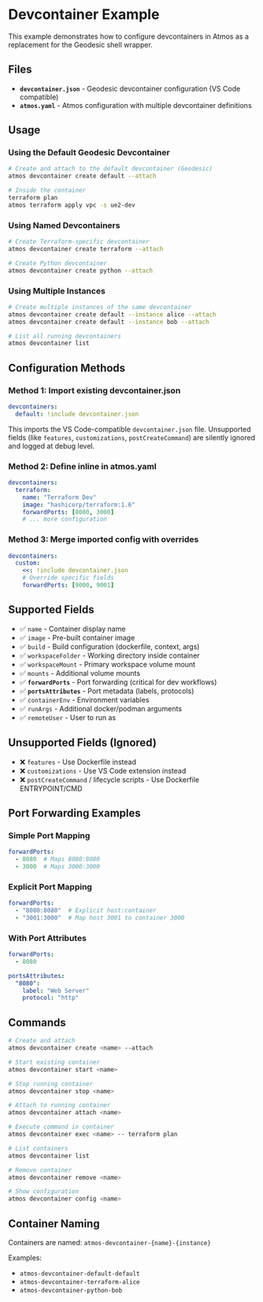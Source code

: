 # Devcontainer Example

This example demonstrates how to configure devcontainers in Atmos as a replacement for the Geodesic shell wrapper.

## Files

- **`devcontainer.json`** - Geodesic devcontainer configuration (VS Code compatible)
- **`atmos.yaml`** - Atmos configuration with multiple devcontainer definitions

## Usage

### Using the Default Geodesic Devcontainer

```bash
# Create and attach to the default devcontainer (Geodesic)
atmos devcontainer create default --attach

# Inside the container
terraform plan
atmos terraform apply vpc -s ue2-dev
```

### Using Named Devcontainers

```bash
# Create Terraform-specific devcontainer
atmos devcontainer create terraform --attach

# Create Python devcontainer
atmos devcontainer create python --attach
```

### Using Multiple Instances

```bash
# Create multiple instances of the same devcontainer
atmos devcontainer create default --instance alice --attach
atmos devcontainer create default --instance bob --attach

# List all running devcontainers
atmos devcontainer list
```

## Configuration Methods

### Method 1: Import existing devcontainer.json

```yaml
devcontainers:
  default: !include devcontainer.json
```

This imports the VS Code-compatible `devcontainer.json` file. Unsupported fields (like `features`, `customizations`, `postCreateCommand`) are silently ignored and logged at debug level.

### Method 2: Define inline in atmos.yaml

```yaml
devcontainers:
  terraform:
    name: "Terraform Dev"
    image: "hashicorp/terraform:1.6"
    forwardPorts: [8080, 3000]
    # ... more configuration
```

### Method 3: Merge imported config with overrides

```yaml
devcontainers:
  custom:
    <<: !include devcontainer.json
    # Override specific fields
    forwardPorts: [9000, 9001]
```

## Supported Fields

- ✅ `name` - Container display name
- ✅ `image` - Pre-built container image
- ✅ `build` - Build configuration (dockerfile, context, args)
- ✅ `workspaceFolder` - Working directory inside container
- ✅ `workspaceMount` - Primary workspace volume mount
- ✅ `mounts` - Additional volume mounts
- ✅ **`forwardPorts`** - Port forwarding (critical for dev workflows)
- ✅ **`portsAttributes`** - Port metadata (labels, protocols)
- ✅ `containerEnv` - Environment variables
- ✅ `runArgs` - Additional docker/podman arguments
- ✅ `remoteUser` - User to run as

## Unsupported Fields (Ignored)

- ❌ `features` - Use Dockerfile instead
- ❌ `customizations` - Use VS Code extension instead
- ❌ `postCreateCommand` / lifecycle scripts - Use Dockerfile ENTRYPOINT/CMD

## Port Forwarding Examples

### Simple Port Mapping

```yaml
forwardPorts:
  - 8080  # Maps 8080:8080
  - 3000  # Maps 3000:3000
```

### Explicit Port Mapping

```yaml
forwardPorts:
  - "8080:8080"  # Explicit host:container
  - "3001:3000"  # Map host 3001 to container 3000
```

### With Port Attributes

```yaml
forwardPorts:
  - 8080

portsAttributes:
  "8080":
    label: "Web Server"
    protocol: "http"
```

## Commands

```bash
# Create and attach
atmos devcontainer create <name> --attach

# Start existing container
atmos devcontainer start <name>

# Stop running container
atmos devcontainer stop <name>

# Attach to running container
atmos devcontainer attach <name>

# Execute command in container
atmos devcontainer exec <name> -- terraform plan

# List containers
atmos devcontainer list

# Remove container
atmos devcontainer remove <name>

# Show configuration
atmos devcontainer config <name>
```

## Container Naming

Containers are named: `atmos-devcontainer-{name}-{instance}`

Examples:
- `atmos-devcontainer-default-default`
- `atmos-devcontainer-terraform-alice`
- `atmos-devcontainer-python-bob`
